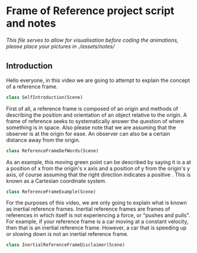 # Frame of Reference project script and notes

###### This file serves to allow for visualisation before coding the animations, please place your pictures in ./assets/notes/

## Introduction

Hello everyone, in this video we are going to attempt to explain the concept of a reference frame.

```python
class SelfIntroduction(Scene)
```



First of all, a reference frame is composed of an origin and methods of describing the position and orientation of an object relative to the origin. A frame of reference seeks to systematically answer the question of where something is in space. Also please note that we are assuming that the observer is at the origin for ease. An observer can also be a certain distance away from the origin.

```python
class ReferenceFrameDefWords(Scene)
```



As an example, this moving green point can be described by saying it is a at a position of x from the origin's x axis and a position of y from the origin's y axis, of course assuming that the right direction indicates a positive . This is known as a Cartesian coordinate system.

```python
class ReferenceFrameExample(Scene)
```



For the purposes of this video, we are only going to explain what is known as inertial reference frames. Inertial reference frames are frames of references in which itself is not experiencing a force, or "pushes and pulls". For example, if your reference frame is a car moving at a constant velocity, then that is an inertial reference frame. However, a car that is speeding up or slowing down is not an inertial reference frame.

```python
class InertialReferenceFrameDisclaimer(Scene)
```


